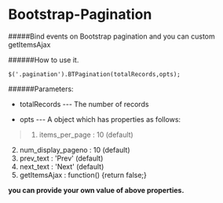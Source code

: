 Bootstrap-Pagination
===================

#####Bind events on Bootstrap pagination and you can custom getItemsAjax

######How to use it.

    $('.pagination').BTPagination(totalRecords,opts);

######Parameters:

* totalRecords  --- The number of records

* opts --- A object which has properties as follows:

> 1. items_per_page : 10 (default)
2. num_display_pageno : 10 (default)
3. prev_text : 'Prev' (default)
4. next_text : 'Next' (default)
5. getItemsAjax : function() {return false;}

<b>you can provide your own value of above properties.</b>



